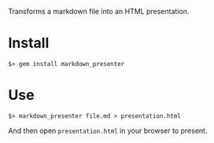 Transforms a markdown file into an HTML presentation.

# Install

    $> gem install markdown_presenter

# Use

    $> markdown_presenter file.md > presentation.html

And then open `presentation.html` in your browser to present.

